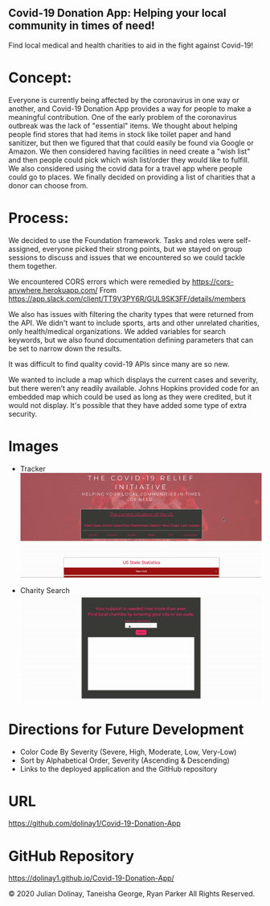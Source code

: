 ## Covid-19 Donation App: Helping your local community in times of need! 
Find local medical and health charities to aid in the fight against Covid-19!


# Concept: 
Everyone is currently being affected by the coronavirus in one way or another, and Covid-19 Donation App provides a way for people to make a meaningful contribution. One of the early problem of the coronavirus outbreak was the lack of "essential" items. We thought about helping people find stores that had items in stock like toilet paper and hand sanitizer, but then we figured that that could easily be found via Google or Amazon. We then considered having facilities in need create a "wish list" and then people could pick which wish list/order they would like to  fulfill. We also considered using the covid data for a travel app where people could go to places. We finally decided on providing a list of charities that a donor can choose from. 


# Process: 
We decided to use the Foundation framework. Tasks and roles were self-assigned, everyone picked their strong points, but we stayed on group sessions to discuss and issues that we encountered so we could tackle them together. 

We encountered CORS errors which were remedied by https://cors-anywhere.herokuapp.com/
From <https://app.slack.com/client/TT9V3PY6R/GUL9SK3FF/details/members> 

We also has issues with filtering the charity types that were returned from the API. We didn't want to include sports, arts and other unrelated charities, only health/medical organizations. We added variables for search keywords, but we also found documentation defining parameters that can be set to narrow down the results. 

It was difficult to find quality covid-19 APIs since many are so new.

We wanted to include a map which displays the current cases and severity, but there weren’t any readily available. Johns Hopkins provided code for an embedded map which could be used as long as they were credited, but it would not display. It's possible that they have added some type of extra security.

# Images
* Tracker
![](assets/clip1.gif)

* Charity Search
![](assets/clip2.gif)

# Directions for Future Development
* Color Code By Severity (Severe, High, Moderate, Low, Very-Low)
* Sort by Alphabetical Order, Severity (Ascending & Descending)
* Links to the deployed application and the GitHub repository


# URL
https://github.com/dolinay1/Covid-19-Donation-App


# GitHub Repository
 https://dolinay1.github.io/Covid-19-Donation-App/


 © 2020 Julian Dolinay, Taneisha George, Ryan Parker All Rights Reserved.






